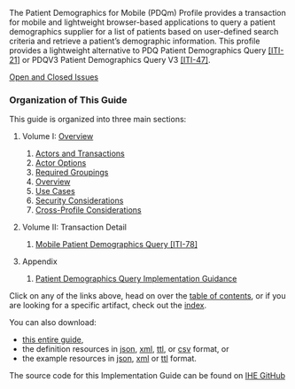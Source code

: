 The Patient Demographics for Mobile (PDQm) Profile provides a transaction for mobile and lightweight browser-based applications to query a patient demographics supplier for a list of patients based on user-defined search criteria and retrieve a patient’s demographic information. This profile provides a lightweight alternative to PDQ Patient Demographics Query [\[ITI-21\]](https://profiles.ihe.net/ITI/TF/Volume2/ITI-21.html) or PDQV3 Patient Demographics Query V3 [\[ITI-47\]](https://profiles.ihe.net/ITI/TF/Volume2/ITI-47.html).

[Open and Closed Issues](issues.html)

### Organization of This Guide
This guide is organized into three main sections:
1. Volume I: [Overview](overview.html)
    1. [Actors and Transactions](actors_and_transactions.html)
    2. [Actor Options](actor_options.html)
    3. [Required Groupings](required_groupings.html)
    4. [Overview](overview.html)
    5. [Use Cases](usecases.html)
    6. [Security Considerations](security_considerations.html)
    7. [Cross-Profile Considerations](grouping.html)

2. Volume II: Transaction Detail
    1. [Mobile Patient Demographics Query \[ITI-78\]](ITI-78.html)

3. Appendix
	  1. [Patient Demographics Query Implementation Guidance](appendixm.html)


Click on any of the links above, head on over the [table of contents](toc.html), or
if you are looking for a specific artifact, check out the [index](artifacts.html).

You can also download:

* [this entire guide](full-ig.zip),
* the definition resources in [json](definitions.json.zip), [xml](definitions.xml.zip), [ttl](definitions.ttl.zip), or [csv](csvs.zip) format, or
* the example resources in [json](examples.json.zip), [xml](examples.xml.zip) or [ttl](examples.ttl.zip) format.

The source code for this Implementation Guide can be found on [IHE GitHub](https://github.com/IHE/ITI.PDQm)
